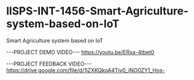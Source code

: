 # llSPS-INT-1456-Smart-Agriculture-system-based-on-IoT
Smart Agriculture system based on IoT

---PROJECT DEMO VIDEO---
https://youtu.be/ERxa-4tbet0

---PROJECT FEEDBACK VIDEO---
https://drive.google.com/file/d/1jZXKQkoA4Tjv0_jNO0ZY1_Hos-
